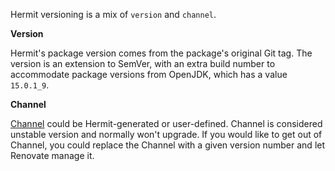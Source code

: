 Hermit versioning is a mix of `version` and `channel`.

**Version**

Hermit's package version comes from the package's original Git tag.
The version is an extension to SemVer, with an extra build number to accommodate package versions from OpenJDK, which has a value `15.0.1_9`.

**Channel**

[Channel](https://cashapp.github.io/hermit/packaging/reference/#channels) could be Hermit-generated or user-defined.
Channel is considered unstable version and normally won't upgrade.
If you would like to get out of Channel, you could replace the Channel with a given version number and let Renovate manage it.
